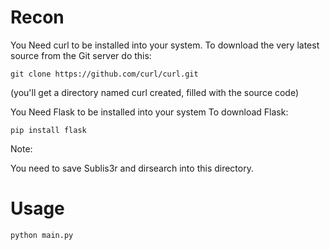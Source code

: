 # Recon

You Need curl to be installed into your system.
To download the very latest source from the Git server do this:

`git clone https://github.com/curl/curl.git`

(you'll get a directory named curl created, filled with the source code)

You Need Flask to be installed into your system
To download Flask:

`pip install flask`

Note:

You need to save Sublis3r and dirsearch into this directory.

# Usage

`python main.py`
